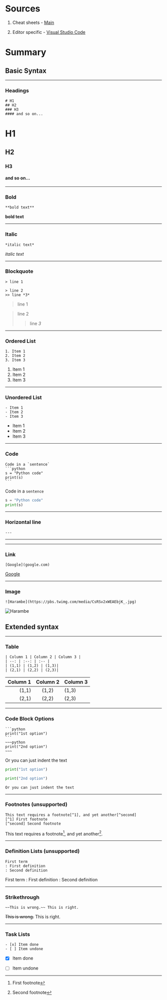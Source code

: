 # Sources
1. Cheat sheets - 
[Main](https://www.markdownguide.org/cheat-sheet)

2. Editor specific - 
[Visual Studio Code](https://code.visualstudio.com/docs/languages/markdown)

# Summary
## Basic Syntax

---
### Headings
    # H1
    ## H2
    ### H3
    #### and so on...

# H1
## H2
### H3
#### and so on...
---
### Bold
    **bold text**
**bold text**

---
### Italic
    *italic text*
*italic text*

---
### Blockquote
    > line 1

    > line 2
    >> line *3*

> line 1

> line 2
>> line *3*

---
### Ordered List
    1. Item 1
    2. Item 2
    3. Item 3
1. Item 1
2. Item 2
3. Item 3

---
### Unordered List
    - Item 1
    - Item 2
    - Item 3
- Item 1
- Item 2
- Item 3

---
### Code
    Code in a `sentence`
    ```python
    s = "Python code"
    print(s)
    ```
Code in a `sentence`
```python
s = "Python code"
print(s)
```

---
### Horizontal line

    ---
---

---
### Link
    [Google](google.com)
[Google](google.com)

---
### Image
    ![Harambe](https://pbs.twimg.com/media/CsRSv2xWEAEbjK_.jpg)

![Harambe](https://pbs.twimg.com/media/CsRSv2xWEAEbjK_.jpg)

## Extended syntax

---
### Table
    | Column 1 | Column 2 | Column 3 |
    | --: | :--: | :-- |
    | (1,1) | (1,2) | (1,3)|
    | (2,1) | (2,2) | (2,3)|

| Column 1 | Column 2 | Column 3 |
| --: | :--: | :-- |
| (1,1) | (1,2) | (1,3)|
| (2,1) | (2,2) | (2,3)|

---
### Code Block Options

    ```python
    print("1st option")
    ```
    ~~~python
    print("2nd option")
    ~~~
Or you can just indent the text

```python
print("1st option")
```
~~~python
print("2nd option")
~~~
    Or you can just indent the text


---
### Footnotes (unsupported)
    This text requires a footnote[^1], and yet another[^second]
    [^1] First footnote
    [^second] Second footnote

This text requires a footnote[^1], and yet another[^second].

[^1]: First footnote

[^second]: Second footnote

---
### Definition Lists (unsupported)

    First term
    : First definition
    : Second definition

First term
: First definition
: Second definition

---
### Strikethrough

    ~~This is wrong.~~ This is right.

~~This is wrong.~~ This is right.

---
### Task Lists
    - [x] Item done
    - [ ] Item undone

- [x] Item done
- [ ] Item undone






